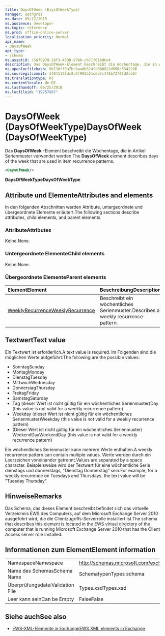 ```yaml
---
title: DaysOfWeek (DaysOfWeekType)
manager: sethgros
ms.date: 09/17/2015
ms.audience: Developer
ms.topic: reference
ms.prod: office-online-server
localization_priority: Normal
api_name:
- DaysOfWeek
api_type:
- schema
ms.assetid: c56f997d-28f3-4590-97b0-cb71f016dbe4
description: Das DaysOfWeek-Element beschreibt die Wochentage, die in Artikel Serienmuster verwendet werden.
ms.openlocfilehash: 0b730ff5a7bc9aa6b324fc080022d056c5342296
ms.sourcegitcommit: 34041125dc8c5f993b21cebfc4f8b72f0fd2cb6f
ms.translationtype: MT
ms.contentlocale: de-DE
ms.lasthandoff: 06/25/2018
ms.locfileid: "19757887"
---
```

# <a name="daysofweek-daysofweektype"></a><span data-ttu-id="1cce5-103">DaysOfWeek (DaysOfWeekType)</span><span class="sxs-lookup"><span data-stu-id="1cce5-103">DaysOfWeek (DaysOfWeekType)</span></span>

<span data-ttu-id="1cce5-104">Das **DaysOfWeek** -Element beschreibt die Wochentage, die in Artikel Serienmuster verwendet werden.</span><span class="sxs-lookup"><span data-stu-id="1cce5-104">The **DaysOfWeek** element describes days of the week that are used in item recurrence patterns.</span></span> 
  
```XML
<DaysOfWeek/>
```

<span data-ttu-id="1cce5-105">**DaysOfWeekType**</span><span class="sxs-lookup"><span data-stu-id="1cce5-105">**DaysOfWeekType**</span></span>

## <a name="attributes-and-elements"></a><span data-ttu-id="1cce5-106">Attribute und Elemente</span><span class="sxs-lookup"><span data-stu-id="1cce5-106">Attributes and elements</span></span>

<span data-ttu-id="1cce5-107">In den folgenden Abschnitten werden Attribute, untergeordnete und übergeordnete Elemente erläutert.</span><span class="sxs-lookup"><span data-stu-id="1cce5-107">The following sections describe attributes, child elements, and parent elements.</span></span>
  
### <a name="attributes"></a><span data-ttu-id="1cce5-108">Attribute</span><span class="sxs-lookup"><span data-stu-id="1cce5-108">Attributes</span></span>

<span data-ttu-id="1cce5-109">Keine.</span><span class="sxs-lookup"><span data-stu-id="1cce5-109">None.</span></span>
  
### <a name="child-elements"></a><span data-ttu-id="1cce5-110">Untergeordnete Elemente</span><span class="sxs-lookup"><span data-stu-id="1cce5-110">Child elements</span></span>

<span data-ttu-id="1cce5-111">Keine.</span><span class="sxs-lookup"><span data-stu-id="1cce5-111">None.</span></span>
  
### <a name="parent-elements"></a><span data-ttu-id="1cce5-112">Übergeordnete Elemente</span><span class="sxs-lookup"><span data-stu-id="1cce5-112">Parent elements</span></span>

|<span data-ttu-id="1cce5-113">**Element**</span><span class="sxs-lookup"><span data-stu-id="1cce5-113">**Element**</span></span>|<span data-ttu-id="1cce5-114">**Beschreibung**</span><span class="sxs-lookup"><span data-stu-id="1cce5-114">**Description**</span></span>|
|:-----|:-----|
|[<span data-ttu-id="1cce5-115">WeeklyRecurrence</span><span class="sxs-lookup"><span data-stu-id="1cce5-115">WeeklyRecurrence</span></span>](weeklyrecurrence.md) <br/> |<span data-ttu-id="1cce5-116">Beschreibt ein wöchentliches Serienmuster.</span><span class="sxs-lookup"><span data-stu-id="1cce5-116">Describes a weekly recurrence pattern.</span></span>  <br/> |
   
## <a name="text-value"></a><span data-ttu-id="1cce5-117">Textwert</span><span class="sxs-lookup"><span data-stu-id="1cce5-117">Text value</span></span>

<span data-ttu-id="1cce5-118">Ein Textwert ist erforderlich.</span><span class="sxs-lookup"><span data-stu-id="1cce5-118">A text value is required.</span></span> <span data-ttu-id="1cce5-119">Im Folgenden sind die möglichen Werte aufgeführt:</span><span class="sxs-lookup"><span data-stu-id="1cce5-119">The following are the possible values:</span></span>
  
- <span data-ttu-id="1cce5-120">Sonntag</span><span class="sxs-lookup"><span data-stu-id="1cce5-120">Sunday</span></span>    
- <span data-ttu-id="1cce5-121">Montag</span><span class="sxs-lookup"><span data-stu-id="1cce5-121">Monday</span></span>    
- <span data-ttu-id="1cce5-122">Dienstag</span><span class="sxs-lookup"><span data-stu-id="1cce5-122">Tuesday</span></span>    
- <span data-ttu-id="1cce5-123">Mittwoch</span><span class="sxs-lookup"><span data-stu-id="1cce5-123">Wednesday</span></span>    
- <span data-ttu-id="1cce5-124">Donnerstag</span><span class="sxs-lookup"><span data-stu-id="1cce5-124">Thursday</span></span>    
- <span data-ttu-id="1cce5-125">Freitag</span><span class="sxs-lookup"><span data-stu-id="1cce5-125">Friday</span></span>    
- <span data-ttu-id="1cce5-126">Samstag</span><span class="sxs-lookup"><span data-stu-id="1cce5-126">Saturday</span></span>    
- <span data-ttu-id="1cce5-127">Tag (dieser Wert ist nicht gültig für ein wöchentliches Serienmuster)</span><span class="sxs-lookup"><span data-stu-id="1cce5-127">Day (this value is not valid for a weekly recurrence pattern)</span></span>    
- <span data-ttu-id="1cce5-128">Weekday (dieser Wert ist nicht gültig für ein wöchentliches Serienmuster)</span><span class="sxs-lookup"><span data-stu-id="1cce5-128">Weekday (this value is not valid for a weekly recurrence pattern)</span></span>    
- <span data-ttu-id="1cce5-129">(Dieser Wert ist nicht gültig für ein wöchentliches Serienmuster) WeekendDay</span><span class="sxs-lookup"><span data-stu-id="1cce5-129">WeekendDay (this value is not valid for a weekly recurrence pattern)</span></span>
    
<span data-ttu-id="1cce5-130">Ein wöchentliches Serienmuster kann mehrere Werte enthalten.</span><span class="sxs-lookup"><span data-stu-id="1cce5-130">A weekly recurrence pattern can contain multiple values.</span></span> <span data-ttu-id="1cce5-131">Werte werden durch ein Leerzeichen voneinander getrennt.</span><span class="sxs-lookup"><span data-stu-id="1cce5-131">Values are separated by a space character.</span></span> <span data-ttu-id="1cce5-132">Beispielsweise wird der Textwert für eine wöchentliche Serie dienstags und donnerstags, "Dienstag Donnerstag" sein.</span><span class="sxs-lookup"><span data-stu-id="1cce5-132">For example, for a weekly recurrence on Tuesdays and Thursdays, the text value will be "Tuesday Thursday".</span></span>
  
## <a name="remarks"></a><span data-ttu-id="1cce5-133">Hinweise</span><span class="sxs-lookup"><span data-stu-id="1cce5-133">Remarks</span></span>

<span data-ttu-id="1cce5-134">Das Schema, das dieses Element beschreibt befindet sich das virtuelle Verzeichnis EWS des Computers, auf dem Microsoft Exchange Server 2010 ausgeführt wird, die die Clientzugriffs-Serverrolle installiert ist.</span><span class="sxs-lookup"><span data-stu-id="1cce5-134">The schema that describes this element is located in the EWS virtual directory of the computer that is running Microsoft Exchange Server 2010 that has the Client Access server role installed.</span></span>
  
## <a name="element-information"></a><span data-ttu-id="1cce5-135">Informationen zum Element</span><span class="sxs-lookup"><span data-stu-id="1cce5-135">Element information</span></span>

|||
|:-----|:-----|
|<span data-ttu-id="1cce5-136">Namespace</span><span class="sxs-lookup"><span data-stu-id="1cce5-136">Namespace</span></span>  <br/> |http://schemas.microsoft.com/exchange/services/2006/types  <br/> |
|<span data-ttu-id="1cce5-137">Name des Schemas</span><span class="sxs-lookup"><span data-stu-id="1cce5-137">Schema Name</span></span>  <br/> |<span data-ttu-id="1cce5-138">Schematypen</span><span class="sxs-lookup"><span data-stu-id="1cce5-138">Types schema</span></span>  <br/> |
|<span data-ttu-id="1cce5-139">Überprüfungsdatei</span><span class="sxs-lookup"><span data-stu-id="1cce5-139">Validation File</span></span>  <br/> |<span data-ttu-id="1cce5-140">Types.xsd</span><span class="sxs-lookup"><span data-stu-id="1cce5-140">Types.xsd</span></span>  <br/> |
|<span data-ttu-id="1cce5-141">Leer kann sein</span><span class="sxs-lookup"><span data-stu-id="1cce5-141">Can be Empty</span></span>  <br/> |<span data-ttu-id="1cce5-142">False</span><span class="sxs-lookup"><span data-stu-id="1cce5-142">False</span></span>  <br/> |
   
## <a name="see-also"></a><span data-ttu-id="1cce5-143">Siehe auch</span><span class="sxs-lookup"><span data-stu-id="1cce5-143">See also</span></span>

- [<span data-ttu-id="1cce5-144">EWS-XML-Elemente in Exchange</span><span class="sxs-lookup"><span data-stu-id="1cce5-144">EWS XML elements in Exchange</span></span>](ews-xml-elements-in-exchange.md)

